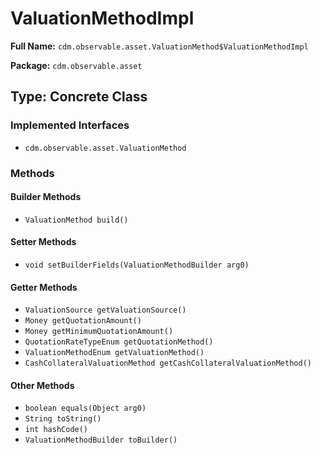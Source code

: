 # ValuationMethodImpl

**Full Name:** `cdm.observable.asset.ValuationMethod$ValuationMethodImpl`

**Package:** `cdm.observable.asset`

## Type: Concrete Class

### Implemented Interfaces

- `cdm.observable.asset.ValuationMethod`

### Methods

#### Builder Methods

- `ValuationMethod build()`

#### Setter Methods

- `void setBuilderFields(ValuationMethodBuilder arg0)`

#### Getter Methods

- `ValuationSource getValuationSource()`
- `Money getQuotationAmount()`
- `Money getMinimumQuotationAmount()`
- `QuotationRateTypeEnum getQuotationMethod()`
- `ValuationMethodEnum getValuationMethod()`
- `CashCollateralValuationMethod getCashCollateralValuationMethod()`

#### Other Methods

- `boolean equals(Object arg0)`
- `String toString()`
- `int hashCode()`
- `ValuationMethodBuilder toBuilder()`

